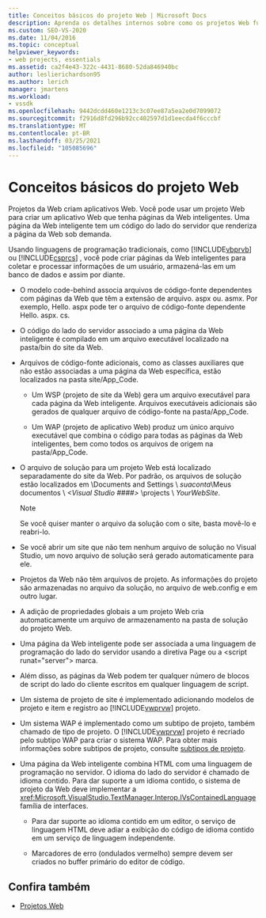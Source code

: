 ```yaml
---
title: Conceitos básicos do projeto Web | Microsoft Docs
description: Aprenda os detalhes internos sobre como os projetos Web funcionam no Visual Studio.
ms.custom: SEO-VS-2020
ms.date: 11/04/2016
ms.topic: conceptual
helpviewer_keywords:
- web projects, essentials
ms.assetid: ca2f4e43-322c-4431-8680-52da846940bc
author: leslierichardson95
ms.author: lerich
manager: jmartens
ms.workload:
- vssdk
ms.openlocfilehash: 9442dcdd460e1213c3c07ee87a5ea2e0d7099072
ms.sourcegitcommit: f2916d8fd296b92cc402597d1d1eecda4f6cccbf
ms.translationtype: MT
ms.contentlocale: pt-BR
ms.lasthandoff: 03/25/2021
ms.locfileid: "105085696"
---
```

# <a name="web-project-essentials"></a>Conceitos básicos do projeto Web
Projetos da Web criam aplicativos Web. Você pode usar um projeto Web para criar um aplicativo Web que tenha páginas da Web inteligentes. Uma página da Web inteligente tem um código do lado do servidor que renderiza a página da Web sob demanda.

 Usando linguagens de programação tradicionais, como [!INCLUDE[vbprvb](../../code-quality/includes/vbprvb_md.md)] ou [!INCLUDE[csprcs](../../data-tools/includes/csprcs_md.md)] , você pode criar páginas da Web inteligentes para coletar e processar informações de um usuário, armazená-las em um banco de dados e assim por diante.

- O modelo code-behind associa arquivos de código-fonte dependentes com páginas da Web que têm a extensão de arquivo. aspx ou. asmx. Por exemplo, Hello. aspx pode ter o arquivo de código-fonte dependente Hello. aspx. cs.

- O código do lado do servidor associado a uma página da Web inteligente é compilado em um arquivo executável localizado na pasta/bin do site da Web.

- Arquivos de código-fonte adicionais, como as classes auxiliares que não estão associadas a uma página da Web específica, estão localizados na pasta site/App_Code.

  - Um WSP (projeto de site da Web) gera um arquivo executável para cada página da Web inteligente. Arquivos executáveis adicionais são gerados de qualquer arquivo de código-fonte na pasta/App_Code.

  - Um WAP (projeto de aplicativo Web) produz um único arquivo executável que combina o código para todas as páginas da Web inteligentes, bem como todos os arquivos de origem na pasta/App_Code.

- O arquivo de solução para um projeto Web está localizado separadamente do site da Web. Por padrão, os arquivos de solução estão localizados em \Documents and Settings \\ *suaconta*\Meus documentos \\ *\<Visual Studio ####>* \projects \\ *YourWebSite*.

  > [!NOTE]
  > Se você quiser manter o arquivo da solução com o site, basta movê-lo e reabri-lo.

- Se você abrir um site que não tem nenhum arquivo de solução no Visual Studio, um novo arquivo de solução será gerado automaticamente para ele.

- Projetos da Web não têm arquivos de projeto. As informações do projeto são armazenadas no arquivo da solução, no arquivo de web.config e em outro lugar.

- A adição de propriedades globais a um projeto Web cria automaticamente um arquivo de armazenamento na pasta de solução do projeto Web.

- Uma página da Web inteligente pode ser associada a uma linguagem de programação do lado do servidor usando a diretiva Page ou a \<script runat="server"> marca.

- Além disso, as páginas da Web podem ter qualquer número de blocos de script do lado do cliente escritos em qualquer linguagem de script.

- Um sistema de projeto de site é implementado adicionando modelos de projeto e item e registro ao [!INCLUDE[vwprvw](../../extensibility/internals/includes/vwprvw_md.md)] projeto.

- Um sistema WAP é implementado como um subtipo de projeto, também chamado de tipo de projeto. O [!INCLUDE[vwprvw](../../extensibility/internals/includes/vwprvw_md.md)] projeto é recriado pelo subtipo WAP para criar o sistema WAP. Para obter mais informações sobre subtipos de projeto, consulte [subtipos de projeto](../../extensibility/internals/project-subtypes.md).

- Uma página da Web inteligente combina HTML com uma linguagem de programação no servidor. O idioma do lado do servidor é chamado de idioma contido. Para dar suporte a um idioma contido, o sistema de projeto da Web deve implementar a <xref:Microsoft.VisualStudio.TextManager.Interop.IVsContainedLanguage> família de interfaces.

  - Para dar suporte ao idioma contido em um editor, o serviço de linguagem HTML deve adiar a exibição do código de idioma contido em um serviço de linguagem independente.

  - Marcadores de erro (ondulados vermelho) sempre devem ser criados no buffer primário do editor de código.

## <a name="see-also"></a>Confira também
- [Projetos Web](../../extensibility/internals/web-projects.md)
